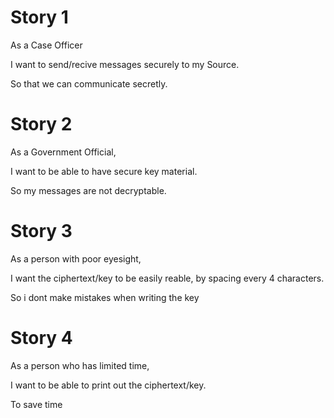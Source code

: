 

# Story 1

As a Case Officer  

I want to send/recive messages securely to my Source.  

So that we can communicate secretly.  



# Story 2

As a Government Official,  

I want to be able to have secure key material.  

So my messages are not decryptable.  



# Story 3

As a person with poor eyesight,  

I want the ciphertext/key to be easily reable, by spacing every 4 characters.  

So i dont make mistakes when writing the key  



# Story 4

As a person who has limited time,

I want to be able to print out the ciphertext/key.

To save time
